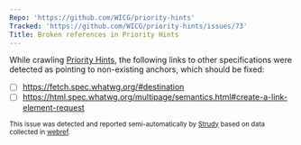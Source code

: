 ```yaml
---
Repo: 'https://github.com/WICG/priority-hints'
Tracked: 'https://github.com/WICG/priority-hints/issues/73'
Title: Broken references in Priority Hints
---
```


While crawling [Priority Hints](https://wicg.github.io/priority-hints/), the following links to other specifications were detected as pointing to non-existing anchors, which should be fixed:
* [ ] https://fetch.spec.whatwg.org/#destination
* [ ] https://html.spec.whatwg.org/multipage/semantics.html#create-a-link-element-request

<sub>This issue was detected and reported semi-automatically by [Strudy](https://github.com/w3c/strudy/) based on data collected in [webref](https://github.com/w3c/webref/).</sub>
